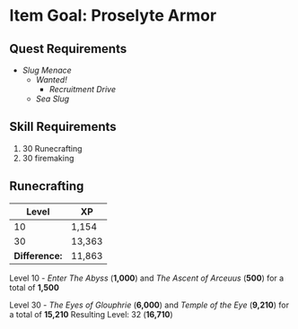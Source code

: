 # Item Goal: **Proselyte Armor**
## Quest Requirements
- *Slug Menace*
    - *Wanted!*
	    - *Recruitment Drive*
	- *Sea Slug*

## Skill Requirements
1. 30 Runecrafting
2. 30 firemaking

## Runecrafting
|   Level|  XP |
| ------------ | ------------ |
| 10 | 1,154  |
| 30  |  13,363 |
| **Difference:** | 11,863 |


Level 10 - *Enter The Abyss* (**1,000**) and *The Ascent of Arceuus* (**500**) for a total of **1,500**

Level 30 - *The Eyes of Glouphrie* (**6,000**) and *Temple of the Eye* (**9,210**) for a total of **15,210**
Resulting Level: 32 (**16,710**)
